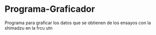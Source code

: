 Programa-Graficador
===================

Programa para graficar los datos que se obtienen de los ensayos con la shimadzu en la frcu utn
